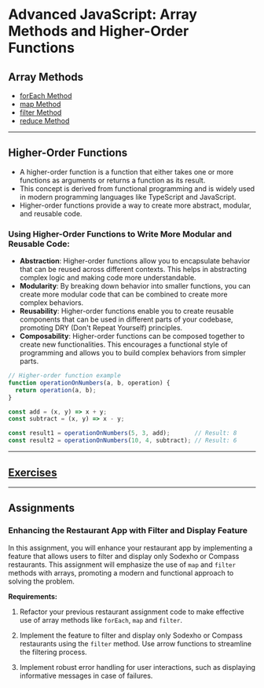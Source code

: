 # Advanced JavaScript: Array Methods and Higher-Order Functions

## Array Methods

- [forEach Method](ForEach.md)
- [map Method](Map.md)
- [filter Method](Filter.md)
- [reduce Method](reduce.md)

---

## Higher-Order Functions

- A higher-order function is a function that either takes one or more functions as arguments or returns a function as
  its result.
- This concept is derived from functional programming and is widely used in modern programming languages like TypeScript
  and JavaScript.
- Higher-order functions provide a way to create more abstract, modular, and reusable code.

### Using Higher-Order Functions to Write More Modular and Reusable Code:
- **Abstraction**: Higher-order functions allow you to encapsulate behavior that can be reused across different contexts. This helps in abstracting complex logic and making code more understandable.
-  **Modularity**: By breaking down behavior into smaller functions, you can create more modular code that can be combined to create more complex behaviors.
-  **Reusability**: Higher-order functions enable you to create reusable components that can be used in different parts of your codebase, promoting DRY (Don't Repeat Yourself) principles.
-  **Composability**: Higher-order functions can be composed together to create new functionalities. This encourages a functional style of programming and allows you to build complex behaviors from simpler parts.

```JavaScript
// Higher-order function example
function operationOnNumbers(a, b, operation) {
  return operation(a, b);
}

const add = (x, y) => x + y;
const subtract = (x, y) => x - y;

const result1 = operationOnNumbers(5, 3, add);       // Result: 8
const result2 = operationOnNumbers(10, 4, subtract); // Result: 6
```

---

## [Exercises](AJS-exercises.md)

---

## Assignments

### Enhancing the Restaurant App with Filter and Display Feature

In this assignment, you will enhance your restaurant app by implementing a feature that allows users to filter and
display only Sodexho or Compass restaurants. This assignment will emphasize the use of `map` and `filter` methods
with arrays, promoting a modern and functional approach to solving the problem.

**Requirements:**

1. Refactor your previous restaurant assignment code to make effective use of array methods like `forEach`, `map`
   and `filter`.

2. Implement the feature to filter and display only Sodexho or Compass restaurants using the `filter` method. Use arrow
   functions to streamline the filtering process.

3. Implement robust error handling for user interactions, such as displaying informative messages in case of failures.

